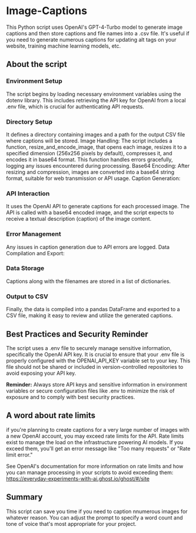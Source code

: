 # Image-Captions
This Python script uses OpenAI's GPT-4-Turbo model to generate image captions and then store captions and file names into a .csv file. It's useful if you need to generate numerous captions for updating alt tags on your website, training machine learning models, etc. 

## About the script

### Environment Setup
The script begins by loading necessary environment variables using the dotenv library. This includes retrieving the API key for OpenAI from a local .env file, which is crucial for authenticating API requests.

### Directory Setup
It defines a directory containing images and a path for the output CSV file where captions will be stored.
Image Handling: The script includes a function, resize_and_encode_image, that opens each image, resizes it to a specified dimension (256x256 pixels by default), compresses it, and encodes it in base64 format. This function handles errors gracefully, logging any issues encountered during processing.
Base64 Encoding: After resizing and compression, images are converted into a base64 string format, suitable for web transmission or API usage.
Caption Generation:

### API Interaction
It uses the OpenAI API to generate captions for each processed image. The API is called with a base64 encoded image, and the script expects to receive a textual description (caption) of the image content.

### Error Management
Any issues in caption generation due to API errors are logged.
Data Compilation and Export:

### Data Storage
Captions along with the filenames are stored in a list of dictionaries.

### Output to CSV
Finally, the data is compiled into a pandas DataFrame and exported to a CSV file, making it easy to review and utilize the generated captions.

## Best Practices and Security Reminder
The script uses a .env file to securely manage sensitive information, specifically the OpenAI API key. It is crucial to ensure that your .env file is properly configured with the OPENAI_API_KEY variable set to your key. This file should not be shared or included in version-controlled repositories to avoid exposing your API key.

**Reminder:** Always store API keys and sensitive information in environment variables or secure configuration files like .env to minimize the risk of exposure and to comply with best security practices.

## A word about rate limits
if you're planning to create captions for a very large number of images with a new OpenAI account, you may exceed rate limits for the API. Rate limits exist to manage the load on the infrastructure powering AI models. If you exceed them, you'll get an error message like "Too many requests" or "Rate limit error."

See OpenAI's documentation for more information on rate limits and how you can manage processing in your scripts to avoid exceeding them: <https://everyday-experiments-with-ai.ghost.io/ghost/#/site>

## Summary
This script can save you time if you need to caption nnumerous images for whatever reason. You can adjust the prompt to specify a word count and tone of voice that's most appropriate for your project.

